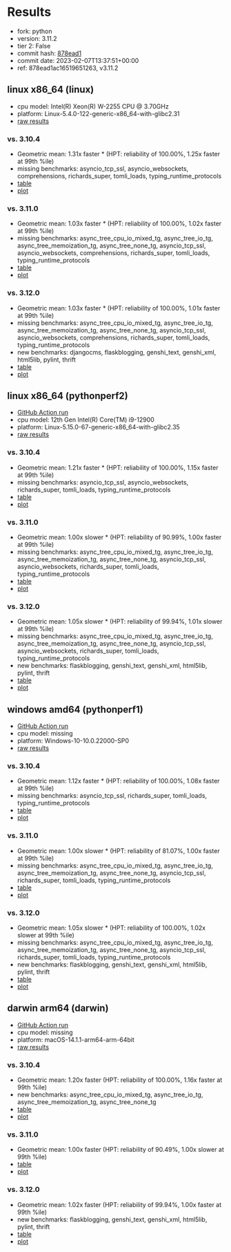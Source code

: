# Results

- fork: python
- version: 3.11.2
- tier 2: False
- commit hash: [878ead1](https://github.com/python/cpython/commit/878ead1)
- commit date: 2023-02-07T13:37:51+00:00
- ref: 878ead1ac16519651263, v3.11.2

## linux x86_64 (linux)

- cpu model: Intel(R) Xeon(R) W-2255 CPU @ 3.70GHz
- platform: Linux-5.4.0-122-generic-x86_64-with-glibc2.31
- [raw results](bm-20230207-linux-x86_64-python-v3.11.2-3.11.2-878ead1.json)

### vs. 3.10.4

- Geometric mean: 1.31x faster \* (HPT: reliability of 100.00%, 1.25x faster at 99th %ile)
- missing benchmarks: asyncio_tcp_ssl, asyncio_websockets, comprehensions, richards_super, tomli_loads, typing_runtime_protocols
- [table](bm-20230207-linux-x86_64-python-v3.11.2-3.11.2-878ead1-vs-3.10.4.md)
- [plot](bm-20230207-linux-x86_64-python-v3.11.2-3.11.2-878ead1-vs-3.10.4.png)

### vs. 3.11.0

- Geometric mean: 1.03x faster \* (HPT: reliability of 100.00%, 1.02x faster at 99th %ile)
- missing benchmarks: async_tree_cpu_io_mixed_tg, async_tree_io_tg, async_tree_memoization_tg, async_tree_none_tg, asyncio_tcp_ssl, asyncio_websockets, comprehensions, richards_super, tomli_loads, typing_runtime_protocols
- [table](bm-20230207-linux-x86_64-python-v3.11.2-3.11.2-878ead1-vs-3.11.0.md)
- [plot](bm-20230207-linux-x86_64-python-v3.11.2-3.11.2-878ead1-vs-3.11.0.png)

### vs. 3.12.0

- Geometric mean: 1.03x faster \* (HPT: reliability of 100.00%, 1.01x faster at 99th %ile)
- missing benchmarks: async_tree_cpu_io_mixed_tg, async_tree_io_tg, async_tree_memoization_tg, async_tree_none_tg, asyncio_tcp_ssl, asyncio_websockets, comprehensions, richards_super, tomli_loads, typing_runtime_protocols
- new benchmarks: djangocms, flaskblogging, genshi_text, genshi_xml, html5lib, pylint, thrift
- [table](bm-20230207-linux-x86_64-python-v3.11.2-3.11.2-878ead1-vs-3.12.0.md)
- [plot](bm-20230207-linux-x86_64-python-v3.11.2-3.11.2-878ead1-vs-3.12.0.png)

## linux x86_64 (pythonperf2)

- [GitHub Action run](https://github.com/faster-cpython/benchmarking/actions/runs/4513537912)
- cpu model: 12th Gen Intel(R) Core(TM) i9-12900
- platform: Linux-5.15.0-67-generic-x86_64-with-glibc2.35
- [raw results](bm-20230207-pythonperf2-x86_64-python-878ead1ac16519651263-3.11.2-878ead1.json)

### vs. 3.10.4

- Geometric mean: 1.21x faster \* (HPT: reliability of 100.00%, 1.15x faster at 99th %ile)
- missing benchmarks: asyncio_tcp_ssl, asyncio_websockets, richards_super, tomli_loads, typing_runtime_protocols
- [table](bm-20230207-pythonperf2-x86_64-python-878ead1ac16519651263-3.11.2-878ead1-vs-3.10.4.md)
- [plot](bm-20230207-pythonperf2-x86_64-python-878ead1ac16519651263-3.11.2-878ead1-vs-3.10.4.png)

### vs. 3.11.0

- Geometric mean: 1.00x slower \* (HPT: reliability of 90.99%, 1.00x faster at 99th %ile)
- missing benchmarks: async_tree_cpu_io_mixed_tg, async_tree_io_tg, async_tree_memoization_tg, async_tree_none_tg, asyncio_tcp_ssl, asyncio_websockets, richards_super, tomli_loads, typing_runtime_protocols
- [table](bm-20230207-pythonperf2-x86_64-python-878ead1ac16519651263-3.11.2-878ead1-vs-3.11.0.md)
- [plot](bm-20230207-pythonperf2-x86_64-python-878ead1ac16519651263-3.11.2-878ead1-vs-3.11.0.png)

### vs. 3.12.0

- Geometric mean: 1.05x slower \* (HPT: reliability of 99.94%, 1.01x slower at 99th %ile)
- missing benchmarks: async_tree_cpu_io_mixed_tg, async_tree_io_tg, async_tree_memoization_tg, async_tree_none_tg, asyncio_tcp_ssl, asyncio_websockets, richards_super, tomli_loads, typing_runtime_protocols
- new benchmarks: flaskblogging, genshi_text, genshi_xml, html5lib, pylint, thrift
- [table](bm-20230207-pythonperf2-x86_64-python-878ead1ac16519651263-3.11.2-878ead1-vs-3.12.0.md)
- [plot](bm-20230207-pythonperf2-x86_64-python-878ead1ac16519651263-3.11.2-878ead1-vs-3.12.0.png)

## windows amd64 (pythonperf1)

- [GitHub Action run](https://github.com/faster-cpython/benchmarking/actions/runs/4483411696)
- cpu model: missing
- platform: Windows-10-10.0.22000-SP0
- [raw results](bm-20230207-pythonperf1-amd64-python-878ead1ac16519651263-3.11.2-878ead1.json)

### vs. 3.10.4

- Geometric mean: 1.12x faster \* (HPT: reliability of 100.00%, 1.08x faster at 99th %ile)
- missing benchmarks: asyncio_tcp_ssl, richards_super, tomli_loads, typing_runtime_protocols
- [table](bm-20230207-pythonperf1-amd64-python-878ead1ac16519651263-3.11.2-878ead1-vs-3.10.4.md)
- [plot](bm-20230207-pythonperf1-amd64-python-878ead1ac16519651263-3.11.2-878ead1-vs-3.10.4.png)

### vs. 3.11.0

- Geometric mean: 1.00x slower \* (HPT: reliability of 81.07%, 1.00x faster at 99th %ile)
- missing benchmarks: async_tree_cpu_io_mixed_tg, async_tree_io_tg, async_tree_memoization_tg, async_tree_none_tg, asyncio_tcp_ssl, richards_super, tomli_loads, typing_runtime_protocols
- [table](bm-20230207-pythonperf1-amd64-python-878ead1ac16519651263-3.11.2-878ead1-vs-3.11.0.md)
- [plot](bm-20230207-pythonperf1-amd64-python-878ead1ac16519651263-3.11.2-878ead1-vs-3.11.0.png)

### vs. 3.12.0

- Geometric mean: 1.05x slower \* (HPT: reliability of 100.00%, 1.02x slower at 99th %ile)
- missing benchmarks: async_tree_cpu_io_mixed_tg, async_tree_io_tg, async_tree_memoization_tg, async_tree_none_tg, asyncio_tcp_ssl, richards_super, tomli_loads, typing_runtime_protocols
- new benchmarks: flaskblogging, genshi_text, genshi_xml, html5lib, pylint, thrift
- [table](bm-20230207-pythonperf1-amd64-python-878ead1ac16519651263-3.11.2-878ead1-vs-3.12.0.md)
- [plot](bm-20230207-pythonperf1-amd64-python-878ead1ac16519651263-3.11.2-878ead1-vs-3.12.0.png)

## darwin arm64 (darwin)

- [GitHub Action run](https://github.com/faster-cpython/benchmarking/actions/runs/6961754843)
- cpu model: missing
- platform: macOS-14.1.1-arm64-arm-64bit
- [raw results](bm-20230207-darwin-arm64-python-878ead1ac16519651263-3.11.2-878ead1.json)

### vs. 3.10.4

- Geometric mean: 1.20x faster (HPT: reliability of 100.00%, 1.16x faster at 99th %ile)
- new benchmarks: async_tree_cpu_io_mixed_tg, async_tree_io_tg, async_tree_memoization_tg, async_tree_none_tg
- [table](bm-20230207-darwin-arm64-python-878ead1ac16519651263-3.11.2-878ead1-vs-3.10.4.md)
- [plot](bm-20230207-darwin-arm64-python-878ead1ac16519651263-3.11.2-878ead1-vs-3.10.4.png)

### vs. 3.11.0

- Geometric mean: 1.00x faster (HPT: reliability of 90.49%, 1.00x slower at 99th %ile)
- [table](bm-20230207-darwin-arm64-python-878ead1ac16519651263-3.11.2-878ead1-vs-3.11.0.md)
- [plot](bm-20230207-darwin-arm64-python-878ead1ac16519651263-3.11.2-878ead1-vs-3.11.0.png)

### vs. 3.12.0

- Geometric mean: 1.02x faster (HPT: reliability of 99.94%, 1.00x faster at 99th %ile)
- new benchmarks: flaskblogging, genshi_text, genshi_xml, html5lib, pylint, thrift
- [table](bm-20230207-darwin-arm64-python-878ead1ac16519651263-3.11.2-878ead1-vs-3.12.0.md)
- [plot](bm-20230207-darwin-arm64-python-878ead1ac16519651263-3.11.2-878ead1-vs-3.12.0.png)

